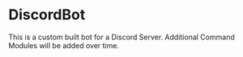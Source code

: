 # DiscordBot

This is a custom built bot for a Discord Server.
Additional Command Modules will be added over time.
